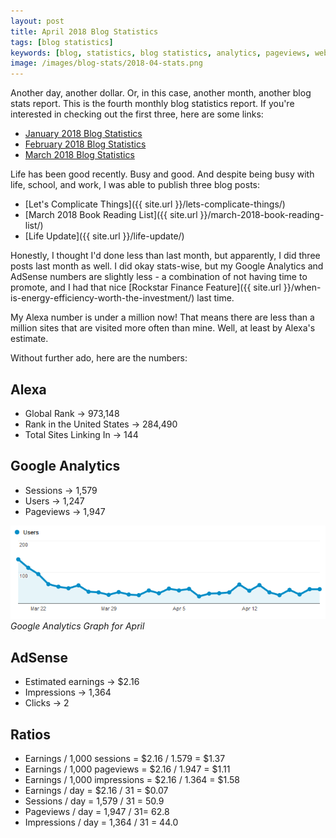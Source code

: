 ```yaml
---
layout: post
title: April 2018 Blog Statistics
tags: [blog statistics]
keywords: [blog, statistics, blog statistics, analytics, pageviews, webmaster, webmaster tools, alexa, google]
image: /images/blog-stats/2018-04-stats.png
---
```


Another day, another dollar. Or, in this case, another month, another blog stats report. This is the fourth monthly blog statistics report. If you're interested in checking out the first three, here are some links:

* [January 2018 Blog Statistics](https://www.joehxblog.com/january-2018-blog-statistics/)
* [February 2018 Blog Statistics](https://www.joehxblog.com/february-2018-blog-statistics/)
* [March 2018 Blog Statistics](https://www.joehxblog.com/march-2018-blog-statistics/)

Life has been good recently. Busy and good. And despite being busy with life, school, and work, I was able to publish three blog posts:

* [Let's Complicate Things]({{ site.url }}/lets-complicate-things/)
* [March 2018 Book Reading List]({{ site.url }}/march-2018-book-reading-list/)
* [Life Update]({{ site.url }}/life-update/)

Honestly, I thought I'd done less than last month, but apparently, I did three posts last month as well. I did okay stats-wise, but my Google Analytics and AdSense numbers are slightly less - a combination of not having time to promote, and I had that nice [Rockstar Finance Feature]({{ site.url }}/when-is-energy-efficiency-worth-the-investment/) last time.

My Alexa number is under a million now! That means there are less than a million sites that are visited more often than mine. Well, at least by Alexa's estimate.

Without further ado, here are the numbers:

## Alexa

* Global Rank &rarr; 973,148
* Rank in the United States &rarr; 284,490
* Total Sites Linking In &rarr; 144

## Google Analytics

* Sessions &rarr; 1,579
* Users &rarr; 1,247
* Pageviews &rarr; 1,947

![Google Analytics Graph for April](/images/blog-stats/2018-04-stats.png)
*Google Analytics Graph for April*

## AdSense

* Estimated earnings &rarr; $2.16
* Impressions &rarr; 1,364
* Clicks &rarr; 2

## Ratios

* Earnings / 1,000 sessions = $2.16 / 1.579 = $1.37
* Earnings / 1,000 pageviews = $2.16 / 1.947 = $1.11
* Earnings / 1,000 impressions = $2.16 / 1.364 = $1.58
* Earnings / day = $2.16 / 31 = $0.07
* Sessions / day = 1,579 / 31 = 50.9
* Pageviews / day = 1,947 / 31= 62.8
* Impressions / day = 1,364 / 31 = 44.0
